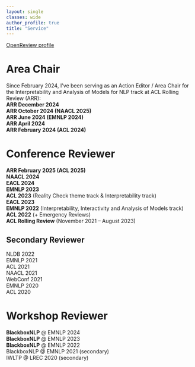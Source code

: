 ```yaml
---
layout: single
classes: wide
author_profile: true
title: "Service"
---
```


[OpenReview profile](https://openreview.net/profile?id=~Nils_Feldhus1)  


# Area Chair
Since February 2024, I've been serving as an Action Editor / Area Chair for the Interpretability and Analysis of Models for NLP track at ACL Rolling Review (ARR):  
**ARR December 2024**  
**ARR October 2024 (NAACL 2025)**  
**ARR June 2024 (EMNLP 2024)**  
**ARR April 2024**  
**ARR February 2024 (ACL 2024)**  


# Conference Reviewer
**ARR February 2025 (ACL 2025)**  
**NAACL 2024**  
**EACL 2024**  
**EMNLP 2023**  
**ACL 2023** (Reality Check theme track & Interpretability track)  
**EACL 2023**  
**EMNLP 2022** (Interpretability, Interactivity and Analysis of Models track)  
**ACL 2022** (+ Emergency Reviews)  
**ACL Rolling Review** (November 2021 – August 2023)  

## Secondary Reviewer
NLDB 2022  
EMNLP 2021  
ACL 2021  
NAACL 2021  
WebConf 2021  
EMNLP 2020  
ACL 2020  

# Workshop Reviewer
**BlackboxNLP** @ EMNLP 2024  
**BlackboxNLP** @ EMNLP 2023  
**BlackboxNLP** @ EMNLP 2022  
BlackboxNLP @ EMNLP 2021 (secondary)  
IWLTP @ LREC 2020 (secondary)  
